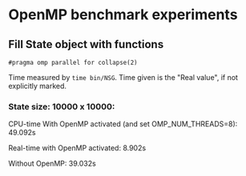 # OpenMP benchmark experiments

## Fill State object with functions
`#pragma omp parallel for collapse(2)`

Time measured by `time bin/NSG`. Time given is the "Real value", if not explicitly marked.

### State size: 10000 x 10000:

CPU-time With OpenMP activated (and set OMP_NUM_THREADS=8): 49.092s

Real-time with OpenMP activated: 8.902s


Without OpenMP: 39.032s


